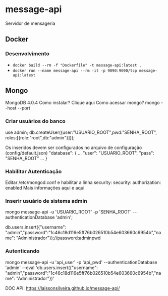 # message-api

Servidor de mensageria

## Docker

### Desenvolvimento

- `docker build --rm -f "Dockerfile" -t message-api:latest .`
- `docker run --name message-api --rm -it -p 9090:9090/tcp message-api:latest`



## Mongo

MongoDB 4.0.4
Como instalar? Clique aqui
Como acessar mongo? mongo --host <HOSTNAME> --port <PORT>

### Criar usuários do banco

use admin;
db.createUser({user:"USUARIO_ROOT",pwd:"SENHA_ROOT", roles:[{role:"root",db:"admin"}]});

Os inseridos devem ser configurados no arquivo de configuração (config/default.json)
"database": {
  ...
  "user": "USUARIO_ROOT",
  "pass": "SENHA_ROOT"
  ...
}

### Habilitar Autenticação

Editar /etc/mongod.conf e habilitar a linha security:
security:
  authorization: enabled
Mais informações aqui e aqui

### Inserir usuário de sistema admin

mongo message-api -u 'USUARIO_ROOT' -p 'SENHA_ROOT' --authenticationDatabase 'admin';

db.users.insert({"username": "admin","password":"1c46c18d116e5ff76b026510b54e603660c6954b","name": "Administrador"});//password:adminpwd

### Autenticando

mongo message-api -u 'api_user' -p 'api_pwd' --authenticationDatabase 'admin' --eval 'db.users.insert({"username": "admin","password":"1c46c18d116e5ff76b026510b54e603660c6954b","name": "Administrador"})'


DOC API: https://laissonsilveira.github.io/message-api/
